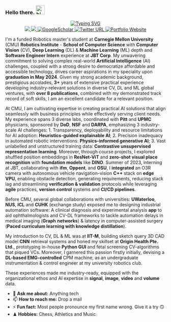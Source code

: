 ### Hello there. <img src="https://user-images.githubusercontent.com/1303154/88677602-1635ba80-d120-11ea-84d8-d263ba5fc3c0.gif" width="28" height="28" alt="hi">


<div align="center">
<p align="center">
<a href="https://github.com/VIEKASH2001">
    <img src="https://readme-typing-svg.demolab.com?font=Georgia&size=18&duration=2000&pause=500&multiline=true&width=500&height=80&lines=Viekash+Vinoth+Kumar;Computer+Vision+%7C+Deep+Learning+%7C+Machine+Learning" alt="Typing SVG" />
</a>
<br/>

<a href="https://www.linkedin.com/in/viekash-v-k/">
    <img src="https://img.shields.io/badge/-Linkedin-blue?style=flat&logo=linkedin">
</a>
<a href="mailto:vvinothk@andrew.cmu.edu">
    <img src="https://img.shields.io/badge/-Email-red?style=flat&logo=gmail&logoColor=white">
</a>
<a href='https://scholar.google.com/citations?user=P9ZYvMYAAAAJ&hl=en' target="_blank">
    <img alt='GoogleScholar' src='https://img.shields.io/badge/Scholar-100000?style=flat&logo=GoogleScholar&logoColor=white&&color=0181FF'>
</a>
    
<a href="https://twitter.com/ViekashK">
    <img alt="Twitter URL" src="https://img.shields.io/twitter/url?color=blue&label=Twitter&style=social&url=https%3A%2F%2Ftwitter.com%2FDhruvSrikanth">
</a>

<a href='https://sites.google.com/view/viekash' target="_blank">
    <img alt='Portfolio Website' src='https://img.shields.io/badge/Website-FF5722?style=flat&logoColor=white&&color=FFA500'>
</a>

<br/> 
</p>
</div>

I'm a funded Robotics master's student at **Carnegie Mellon University** (CMU) **Robotics Institute** - **School of Computer Science** with **Computer Vision** (CV), **Deep Learning** (DL) & **Machine Learning** (ML) depth and **Software Engineer Intern** experience at **JBT Corp**. My unwavering commitment to solving complex real-world **Artificial Intelligence** (AI) challenges, coupled with a strong desire to democratize affordable and accessible technology, drives career aspirations in my speciality upon **graduation in May 2024**. Given my strong academic background, prestigious accolades, **3+** years of extensive practical experience developing industry-relevant solutions in diverse CV, DL and ML global ventures, with **over 8 publications**, combined with my demonstrated track record of soft skills, I am an excellent candidate for a relevant position.

At CMU, I am cultivating expertise in creating practical AI solutions that align seamlessly with business principles while effectively serving client needs. My experience spans 3 diverse labs, coordinated with **Pitt** and **UPMC** physicians, sponsored by **DoD**, **NSF** and **DARPA**, emphasizing 3 industry-scale AI challenges: 1. Transparency, deployability and resource limitations for AI adoption: **Heuristics-guided explainable AI**; 2. Precision inadequacy in automated robotic interventions: **Physics-informed generative AI**; 3. Vast unlabelled and unstructured training data: **Contrastive unsupervised representation learning**. Moreover, through course projects, I explored shuffled position embeddings in **ResNet-ViT** and **zero-shot visual place recognition** with **foundation models** like **DINO**. Summer of 2023, interning at JBT, collaborating with **ifm**, **Oppent**, and **OSU**, I **integrated** an O3R camera with autonomous vehicle navigation-vision **C++** stack on **edge VPU**, enabling obstacle detection, generating requirements, reducing stack lag and streamlining **verification & validation** protocols while leveraging **agile** practices, **version control** systems and **CI/CD pipelines**.

Before CMU, several global collaborations with universities: **UWaterloo**, **NUS**, **ICL** and **CUHK** (exchange study) exposed me to designing industrial automation software: A clinical diagnosis and experimental analysis **app** to aid ophthalmologists and CV-DL frameworks to tackle automation delays in medical imaging (**Graph** **networks**) & latency in computer-assisted surgery (**Paced curriculum learning with knowledge distillation**). 

My introduction to CV, DL & ML was at **IIT-M**, building sketch query 3D CAD model **CNN** retrieval systems and honed my skillset at **Origin Health Pte. Ltd.**, prototyping in-house **Python GUI** and fetal screening CV-algorithms that piqued VCs. Moreover, I garnered this passion firstly initially, devising a **DL-based EMG-controlled** CPM machine, as an undergraduate instrumentation & control engineer at my university robotics club. 

These experiences made me industry-ready, equipped with the organizational ethos and AI expertise in **signal**, **image**, **video** and **volume** data.



- 💬 **Ask me about:** Anything tech
- 📫 **How to reach me:** Drop a mail
- ⚡ **Fun fact:** Most people pronounce my first name wrong. Give it a try 🙃
- ♟ **Hobbies:** Chess, Athletics and Music

</div>
